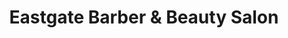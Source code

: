 ---
title: "Eastgate Barber & Beauty Salon"
url: /glenn-dale/eastgate-barber-und-beauty-salon/
shop: Friseur
---